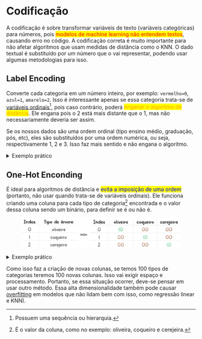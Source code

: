 # Codificação

A codificação é sobre transformar variáveis de texto (variáveis categóricas) para números, pois <mark style="color:red;">modelos de machine learning não entendem textos</mark>, causando erro no código. A codificação correta é muito importante para não afetar algoritmos que usam medidas de distância como o KNN. O dado textual é substituído por um número que o vai representar, podendo usar algumas metodologias para isso.

## Label Encoding

Converte cada categoria em um número inteiro, por exemplo: `vermelho=0`, `azul=1`, `amarelo=2`. Isso é interessante apenas se essa categoria trata-se de [variáveis ordinais](#user-content-fn-1)[^1], pois caso contrário, poderá <mark style="color:orange;">enganar o algoritmo de distância</mark>. Ele engana pois o 2 está mais distante que o 1, mas não necessariamente deveria ser assim.

Se os nossos dados são uma ordem ordinal (tipo ensino médio, graduação, pós, etc), eles são substituídos por uma ordem numérica, ou seja, respectivamente 1, 2 e 3. Isso faz mais sentido e não engana o algoritmo.

<details>

<summary>Exemplo prático</summary>

```python
from sklearn.preprocessing import LabelEncoder

data = ['oliveira', 'coqueiro', 'cerejeira']
encoder = LabelEncoder()

result = encoder.fit_transform(data) # [2 0 1]
```

</details>

## One-Hot Enconding

É ideal para algoritmos de distância e <mark style="color:blue;">evita a imposição de uma ordem</mark> (portanto, não usar quando trata-se de variáveis ordinais). Ele funciona criando uma coluna para cada tipo de categoria[^2] encontrada e o valor dessa coluna sendo um binário, para definir se é ou não é.

<figure><img src="../../../.gitbook/assets/one hot encoding.png" alt=""><figcaption></figcaption></figure>

<details>

<summary>Exemplo prático</summary>

```python
from sklearn.preprocessing import OneHotEncoder
import pandas as pd

ohe = OneHotEncoder(sparse_output=False)
onehot_encoded = ohe.fit_transform(df[['coluna_desejada']])

# Retorna um dataframe com os resultados booleanos
df_onehot_sklearn = pd.DataFrame(
    onehot_encoded,
    columns=ohe.get_feature_names_out(['coluna_desejada'])
)
```

</details>

Como isso faz a criação de novas colunas, se temos 100 tipos de categorias teremos 100 novas colunas. Isso vai exigir espaço e processamento. Portanto, se essa situação ocorrer, deve-se pensar em usar outro método. Essa alta dimensionalidade também pode causar [overfitting](../../inteligencia-artificial/aprendizado-de-maquina/supervisao/algoritmos/regressao-linear.md#overfitting) em modelos que não lidam bem com isso, como regressão linear e KNN).

[^1]: Possuem uma sequência ou hierarquia.

[^2]: É o valor da coluna, como no exemplo: oliveira, coqueiro e cerejeira.
